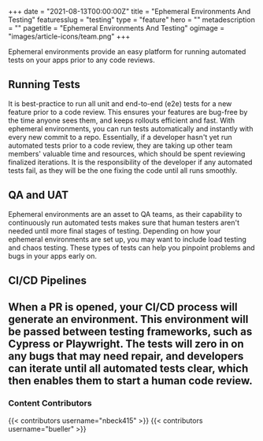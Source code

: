 +++
date = "2021-08-13T00:00:00Z"
title = "Ephemeral Environments And Testing"
featuresslug = "testing"
type = "feature"
hero = ""
metadescription = ""
pagetitle = "Ephemeral Environments And Testing"
ogimage = "images/article-icons/team.png"
+++

Ephemeral environments provide an easy platform for running automated tests on your apps prior to any code reviews.

## Running Tests
It is best-practice to run all unit and end-to-end (e2e) tests for a new feature prior to a code review. This ensures your features are bug-free by the time anyone sees them, and keeps rollouts efficient and fast.
With ephemeral environments, you can run tests automatically and instantly with every new commit to a repo.
Essentially, if a developer hasn't yet run automated tests prior to a code review, they are taking up other team members' valuable time and resources, which should be spent reviewing finalized iterations. It is the responsibility of the developer if any automated tests fail, as they will be the one fixing the code until all runs smoothly.
## QA and UAT
Ephemeral environments are an asset to QA teams, as their capability to continuously run automated tests makes sure that human testers aren't needed until more final stages of testing. 
Depending on how your ephemeral environments are set up, you may want to include load testing and chaos testing. These types of tests can help you pinpoint problems and bugs in your apps early on.

## CI/CD Pipelines
When a PR is opened, your CI/CD process will generate an environment. This environment will be passed between testing frameworks, such as Cypress or Playwright. The tests will zero in on any bugs that may need repair, and developers can iterate until all automated tests clear, which then enables them to start a human code review.
----
### Content Contributors

{{< contributors username="nbeck415" >}}
{{< contributors username="bueller" >}}
